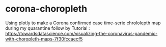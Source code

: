# corona-choropleth
Using plotly to make a Corona confirmed case time-serie chrololepth map during my quarantine follow by
Tutorial :
https://towardsdatascience.com/visualizing-the-coronavirus-pandemic-with-choropleth-maps-7f30fccaecf5
